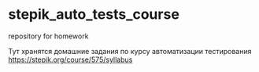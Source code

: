 # stepik_auto_tests_course
repository for homework

Тут хранятся домашние задания по курсу автоматизации тестирования https://stepik.org/course/575/syllabus
